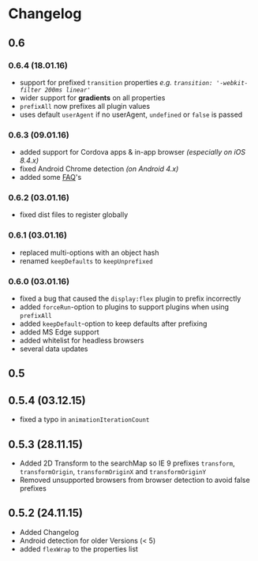 # Changelog

## 0.6
### 0.6.4 (18.01.16)
* support for prefixed `transition` properties *e.g. `transition: '-webkit-filter 200ms linear'`*
* wider support for **gradients** on all properties
* `prefixAll` now prefixes all plugin values
* uses default `userAgent` if no userAgent, `undefined` or `false` is passed

### 0.6.3 (09.01.16)
* added support for Cordova apps & in-app browser *(especially on iOS 8.4.x)*
* fixed Android Chrome detection *(on Android 4.x)*
* added some [FAQ](docs/FAQ.md)'s

### 0.6.2 (03.01.16)
* fixed dist files to register globally

### 0.6.1 (03.01.16)
* replaced multi-options with an object hash
* renamed `keepDefaults` to `keepUnprefixed`

### 0.6.0 (03.01.16)
* fixed a bug that caused the `display:flex` plugin to prefix incorrectly
* added `forceRun`-option to plugins to support plugins when using `prefixAll`
* added `keepDefault`-option to keep defaults after prefixing
* added MS Edge support
* added whitelist for headless browsers
* several data updates

## 0.5
## 0.5.4 (03.12.15)
* fixed a typo in `animationIterationCount`

## 0.5.3 (28.11.15)
* Added 2D Transform to the searchMap so IE 9 prefixes `transform`, `transformOrigin`, `transformOriginX` and `transformOriginY`
* Removed unsupported browsers from browser detection to avoid false prefixes

## 0.5.2 (24.11.15)
* Added Changelog
* Android detection for older Versions (< 5)
* added `flexWrap` to the properties list

